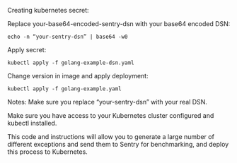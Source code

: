 Creating kubernetes secret:

Replace your-base64-encoded-sentry-dsn with your base64 encoded DSN:
```
echo -n “your-sentry-dsn” | base64 -w0
```

Apply secret:
```
kubectl apply -f golang-example-dsn.yaml
```

Change version in image and apply deployment:
```
kubectl apply -f golang-example.yaml
```

Notes:
Make sure you replace “your-sentry-dsn” with your real DSN.

Make sure you have access to your Kubernetes cluster configured and kubectl installed.

This code and instructions will allow you to generate a large number of different exceptions and send them to Sentry for benchmarking, and deploy this process to Kubernetes.


